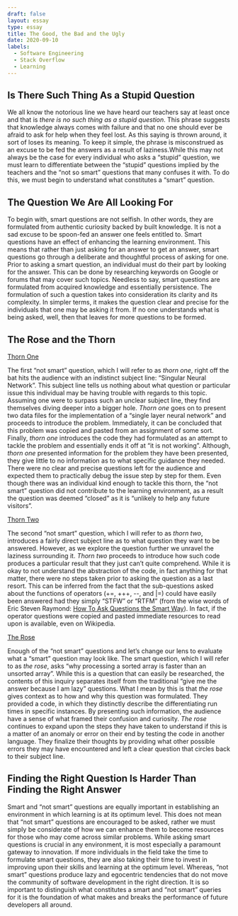```yaml
---
draft: false
layout: essay
type: essay
title: The Good, the Bad and the Ugly
date: 2020-09-10
labels:
  - Software Engineering
  - Stack Overflow
  - Learning
---
```


## Is There Such Thing As a Stupid Question
We all know the notorious line we have heard our teachers say at least once and that is _there is no such thing as a stupid question_. This phrase suggests that knowledge always comes with failure and that no one should ever be afraid to ask for help when they feel lost. As this saying is thrown around, it sort of loses its meaning. To keep it simple, the phrase is misconstrued as an excuse to be fed the answers as a result of laziness.While this may not always be the case for every individual who asks a “stupid” question, we must learn to differentiate between the “stupid” questions implied by the teachers and the “not so smart” questions that many confuses it with. To do this, we must begin to understand what constitutes a “smart” question.

## The Question We Are All Looking For
To begin with, smart questions are not selfish. In other words, they are formulated from authentic curiosity backed by built knowledge. It is not a sad excuse to be spoon-fed an answer one feels entitled to. Smart questions have an effect of enhancing the learning environment. This means that rather than just asking for an answer to get an answer, smart questions go through a deliberate and thoughtful process of asking for one. Prior to asking a smart question, an individual must do their part by looking for the answer. This can be done by researching keywords on Google or forums that may cover such topics. Needless to say, smart questions are formulated from acquired knowledge and essentially persistence. The formulation of such a question takes into consideration its clarity and its complexity. In simpler terms, it makes the question clear and precise for the individuals that one may be asking it from. If no one understands what is being asked, well, then that leaves for more questions to be formed.

## The Rose and the Thorn
[Thorn One](https://stackoverflow.com/questions/3455660/single-layer-neural-network?answertab=votes#tab-top)

The first “not smart” question, which I will refer to as _thorn one_, right off the bat hits the audience with an indistinct subject line: “Singular Neural Network”. This subject line tells us nothing about what question or particular issue this individual may be having trouble with regards to this topic. Assuming one were to surpass such an unclear subject line, they find themselves diving deeper into a bigger hole. _Thorn one_ goes on to present two data files for the implementation of a “single layer neural network” and proceeds to introduce the problem. Immediately, it can be concluded that this problem was copied and pasted from an assignment of some sort. Finally, _thorn one_ introduces the code they had formulated as an attempt to tackle the problem and essentially ends it off at “it is not working”. Although, _thorn one_ presented information for the problem they have been presented, they give little to no information as to what specific guidance they needed. There were no clear and precise questions left for the audience and expected them to practically debug the issue step by step for them. Even though there was an individual kind enough to tackle this thorn, the “not smart” question did not contribute to the learning environment, as a result the question was deemed “closed” as it is “unlikely to help any future visitors”.

[Thorn Two](https://stackoverflow.com/questions/13519990/why-does-i-j-k-j-i-kk-i-j-11)

The second “not smart” question, which I will refer to as _thorn two_, introduces a fairly direct subject line as to what question they want to be answered. However, as we explore the question further we unravel the laziness surrounding it. _Thorn two_ proceeds to introduce how such code produces a particular result that they just can’t quite comprehend. While it is okay to not understand the abstraction of the code, in fact anything for that matter, there were no steps taken prior to asking the question as a last resort. This can be inferred from the fact that the sub-questions asked about the functions of  operators (+=, +++, --, and \|=) could have easily been answered had they simply “STFW” or “RTFM” (from the wise words of Eric Steven Raymond: [How To Ask Questions the Smart Way](http://www.catb.org/esr/faqs/smart-questions.html
)). In fact, if the operator questions were copied and pasted immediate resources to read upon is available, even on Wikipedia.

[The Rose](https://stackoverflow.com/questions/11227809/why-is-processing-a-sorted-array-faster-than-processing-an-unsorted-array)

Enough of the “not smart” questions and let’s change our lens to evaluate what a “smart” question may look like. The smart question, which I will refer to as _the rose_, asks “why processing a sorted array is faster than an unsorted array”. While this is a question that can easily be researched, the contents of this inquiry separates itself from the traditional “give me the answer because I am lazy” questions. What I mean by this is that _the rose_ gives context as to how and why this question was formulated. They provided a code, in which they distinctly describe the differentiating run times in specific instances. By presenting such information, the audience have a sense of what framed their confusion and curiosity. _The rose_ continues to expand upon the steps they have taken to understand if this is a matter of an anomaly or error on their end by testing the code in another language. They finalize their thoughts by providing what other possible errors they may have encountered and left a clear question that circles back to their subject line. 

## Finding the Right Question Is Harder Than Finding the Right Answer

Smart and “not smart” questions are equally important in establishing an environment in which learning is at its optimum level. This does not mean that “not smart” questions are encouraged to be asked, rather we must simply be considerate of how we can enhance them to become resources for those who may come across similar problems. While asking smart questions is crucial in any environment, it is most especially a paramount gateway to innovation. If more individuals in the field take the time to formulate smart questions, they are also taking their time to invest in improving upon their skills and learning at the optimum level. Whereas, “not smart” questions produce lazy and egocentric tendencies that do not move the community of software development in the right direction. It is so important to distinguish what constitutes a smart and “not smart” queries for it is the foundation of what makes and breaks the performance of future developers all around.
